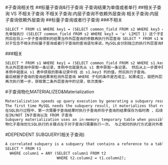 #子查询相关性
##标量子查询&行子查询
子查询结果为单值或者单行
##相关子查询 VS 不相关子查询
不相关子查询:内层子查询不依赖外层查询
相关子查询:内层子查询依赖外层查询
##标量子查询或者行子查询
###不相关
```asp
SELECT * FROM s1 WHERE key1 = (SELECT common_field FROM s2 WHERE key3 = 'a' LIMIT 1);
先单独执行 (SELECT common_field FROM s2 WHERE key3 = 'a' LIMIT 1) 这个子查询。 
然后在将上一步子查询得到的结果当作外层查询的参数再执行外层查询 SELECT * FROM s1 WHERE key1 = ... 。
对于包含不相关的标量子查询或者行子查询的查询语句来说，MySQL会分别独立的执行外层查询和子 查询，就当作两个单表查询就好了
```
###相关
```asp
SELECT * FROM s1 WHERE key1 = (SELECT common_field FROM s2 WHERE s1.key3 = s2.key3 LIMIT 1);
先从外层查询中获取一条记录，本例中也就是先从 s1 表中获取一条记录。 然后从上一步骤中获取的那条记录中找出子查询中涉及到的值，
本例中就是从 s1 表中获取的那条记录中找 出 s1.key3 列的值，然后执行子查询。
最后根据子查询的查询结果来检测外层查询 WHERE 子句的条件是否成立，如果成立，就把外层查询的那条记 录加入到结果集，否则就丢弃。
再次执行第一步，获取第二条外层查询中的记录，依次类推~
```
#子查询物化MATERIALIZED&Materialization
[](http://mysql.taobao.org/monthly/2016/07/08/)
[](https://dev.mysql.com/doc/refman/5.6/en/subquery-materialization.html)
```asp
Materialization speeds up query execution by generating a subquery result as a temporary table, normally in memory. 
The first time MySQL needs the subquery result, it materializes that result into a temporary table
在SQL执行过程中，第一次需要子查询结果时执行子查询并将子查询的结果保存为临时表 ，后续对子查询结果集的访问将直接通过临时表获得
在IN/NOT IN子查询以及 FROM 子查询
Subquery materialization uses an in-memory temporary table when possible, falling back to on-disk storage if the table becomes too larg
物化子查询优化SQL执行的关键点在于对子查询只需要执行一次。 与之相对的执行方式是对外表的每一行都对子查询进行调用，其执行计划中的查询类型为“DEPENDENT SUBQUERY”
```
#DEPENDENT SUBQUERY(相关子查询)
```asp
A correlated subquery is a subquery that contains a reference to a table that also appears in the outer query
SELECT * FROM t1
  WHERE column1 = ANY (SELECT column1 FROM t2
                       WHERE t2.column2 = t1.column2);
```
[](https://dev.mysql.com/doc/refman/8.0/en/correlated-subqueries.html)
[](https://www.cnblogs.com/zhengyun_ustc/p/slowquery3.html)
